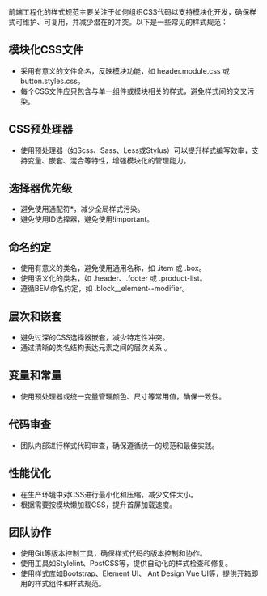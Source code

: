 前端工程化的样式规范主要关注于如何组织CSS代码以支持模块化开发，确保样式可维护、可复用，并减少潜在的冲突。以下是一些常见的样式规范：

## 模块化CSS文件
* 采用有意义的文件命名，反映模块功能，如 header.module.css 或 button.styles.css。
* 每个CSS文件应只包含与单一组件或模块相关的样式，避免样式间的交叉污染。
  
## CSS预处理器
* 使用预处理器（如Scss、Sass、Less或Stylus）可以提升样式编写效率，支持变量、嵌套、混合等特性，增强模块化的管理能力。
  
## 选择器优先级
* 避免使用通配符*，减少全局样式污染。
* 避免使用ID选择器，避免使用!important。
  
## 命名约定
* 使用有意义的类名，避免使用通用名称，如 .item 或 .box。
* 使用语义化的类名，如 .header、.footer 或 .product-list。
* 遵循BEM命名约定，如 .block__element--modifier。
  
## 层次和嵌套
* 避免过深的CSS选择器嵌套，减少特定性冲突。
* 通过清晰的类名结构表达元素之间的层次关系
  。
## 变量和常量
* 使用预处理器或统一变量管理颜色、尺寸等常用值，确保一致性。
  
## 代码审查
* 团队内部进行样式代码审查，确保遵循统一的规范和最佳实践。
  
## 性能优化
* 在生产环境中对CSS进行最小化和压缩，减少文件大小。
* 根据需要按模块懒加载CSS，提升首屏加载速度。
  
## 团队协作
* 使用Git等版本控制工具，确保样式代码的版本控制和协作。
* 使用工具如Stylelint、PostCSS等，提供自动化的样式检查和修复。
* 使用样式库如Bootstrap、Element UI、 Ant Design Vue UI等，提供开箱即用的样式组件和样式规范。
